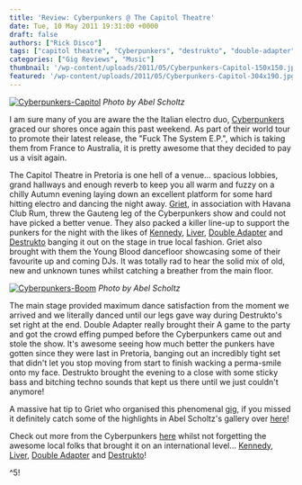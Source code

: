 ```yaml
---
title: 'Review: Cyberpunkers @ The Capitol Theatre'
date: Tue, 10 May 2011 19:31:00 +0000
draft: false
authors: ["Rick Disco"]
tags: ["capitol theatre", "Cyberpunkers", "destrukto", "double-adapter", "Griet", "havana club", "Kennedy", "Liver"]
categories: ["Gig Reviews", "Music"]
thumbnail: '/wp-content/uploads/2011/05/Cyberpunkers-Capitol-150x150.jpg'
featured: '/wp-content/uploads/2011/05/Cyberpunkers-Capitol-304x190.jpg'
---
```


[![](/wp-content/uploads/2011/05/Cyberpunkers-Capitol.jpg "Cyberpunkers-Capitol")](/wp-content/uploads/2011/05/Cyberpunkers-Capitol.jpg) _Photo by Abel Scholtz_

I am sure many of you are aware the the Italian electro duo, [Cyberpunkers](http://www.cyberpunkers.com/ "Cyberpunkers") graced our shores once again this past weekend. As part of their world tour to promote their latest release, the "Fuck The System E.P.", which is taking them from France to Australia, it is pretty awesome that they decided to pay us a visit again.

The Capitol Theatre in Pretoria is one hell of a venue... spacious lobbies, grand hallways and enough reverb to keep you all warm and fuzzy on a chilly Autumn evening laying down an excellent platform for some hard hitting electro and dancing the night away. [Griet](http://www.griet.co.za "Griet"), in association with Havana Club Rum, threw the Gauteng leg of the Cyberpunkers show and could not have picked a better venue. They also packed a killer line-up to support the punkers for the night with the likes of [Kennedy](http://www.facebook.com/pages/Kennedy/121971254537082 "Kennedy"), [Liver](/artists/liver "Liver"), [Double Adapter](http://www.facebook.com/thisisdoubleadapter "Double Adapter") and [Destrukto](http://www.facebook.com/pages/Destrukto/187820621259193 "Destrukto") banging it out on the stage in true local fashion. Griet also brought with them the Young Blood dancefloor showcasing some of their favourite up and coming DJs. It was totally rad to hear the solid mix of old, new and unknown tunes whilst catching a breather from the main floor.

[![](/wp-content/uploads/2011/05/Cyberpunkers-Boom.jpg "Cyberpunkers-Boom")](/wp-content/uploads/2011/05/Cyberpunkers-Boom.jpg) _Photo by Abel Scholtz_

The main stage provided maximum dance satisfaction from the moment we arrived and we literally danced until our legs gave way during Destrukto's set right at the end. Double Adapter really brought their A game to the party and got the crowd effing pumped before the Cyberpunkers came out and stole the show. It's awesome seeing how much better the punkers have gotten since they were last in Pretoria, banging out an incredibly tight set that didn't let you stop moving from start to finish wacking a perma-smile onto my face. Destrukto brought the evening to a close with some sticky bass and bitching techno sounds that kept us there until we just couldn't anymore!

A massive hat tip to Griet who organised this phenomenal [gig](http://www.facebook.com/?ref=logo#!/event.php?eid=139068816166552 "Cyberpunkers at Capitol Theatre event"), if you missed it definitely catch some of the highlights in Abel Scholtz's gallery over [here](http://www.facebook.com/media/set/?set=a.10150198607480009.310683.620905008 "Photos!")!

Check out more from the Cyberpunkers [here](http://www.cyberpunkers.com/ "Cyberpunkers") whilst not forgetting the awesome local folks that brought it on an international level... [Kennedy](http://www.facebook.com/pages/Kennedy/121971254537082 "Kennedy"), [Liver](/artists/liver "Liver"), [Double Adapter](http://www.facebook.com/thisisdoubleadapter "Double Adapter") and [Destrukto](http://www.facebook.com/pages/Destrukto/187820621259193 "Destrukto")!

^5!
